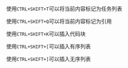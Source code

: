 使用`CTRL+SHIFT+T`可以将当前内容标记为任务列表

使用`CTRL+SHIFT+Q`可以将当前内容标记为引用

使用`CTRL+SHIFT+K`可以插入代码块

使用`CTRL+SHIFT+[`可以插入有序列表

使用`CTRL+SHIFT+]`可以插入无序列表